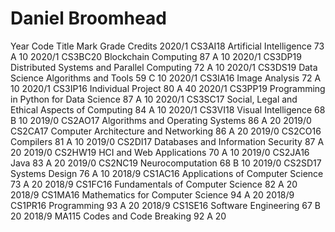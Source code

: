# Daniel Broomhead
 Year	Code	Title	Mark	 	Grade	Credits
  2020/1
CS3AI18
Artificial Intelligence
73
A
10
  2020/1
CS3BC20
Blockchain Computing
87
A
10
  2020/1
CS3DP19
Distributed Systems and Parallel Computing
72
A
10
  2020/1
CS3DS19
Data Science Algorithms and Tools
59
C
10
  2020/1
CS3IA16
Image Analysis
72
A
10
  2020/1
CS3IP16
Individual Project
80
A
40
  2020/1
CS3PP19
Programming in Python for Data Science
87
A
10
  2020/1
CS3SC17
Social, Legal and Ethical Aspects of Computing
84
A
10
  2020/1
CS3VI18
Visual Intelligence
68
B
10
  2019/0
CS2AO17
Algorithms and Operating Systems
86
A
20
  2019/0
CS2CA17
Computer Architecture and Networking
86
A
20
  2019/0
CS2CO16
Compilers
81
A
10
  2019/0
CS2DI17
Databases and Information Security
87
A
20
  2019/0
CS2HW19
HCI and Web Applications
70
A
10
  2019/0
CS2JA16
Java
83
A
20
  2019/0
CS2NC19
Neurocomputation
68
B
10
  2019/0
CS2SD17
Systems Design
76
A
10
  2018/9
CS1AC16
Applications of Computer Science
73
A
20
  2018/9
CS1FC16
Fundamentals of Computer Science
82
A
20
  2018/9
CS1MA16
Mathematics for Computer Science
94
A
20
  2018/9
CS1PR16
Programming
93
A
20
  2018/9
CS1SE16
Software Engineering
67
B
20
  2018/9
MA115
Codes and Code Breaking
92
A
20

